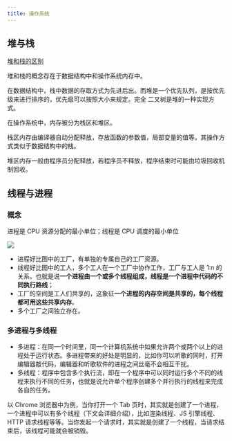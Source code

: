 ```yaml
---
title: 操作系统
---
```


## **堆与栈**

[堆和栈的区别](https://www.cnblogs.com/jiahuafu/p/8575044.html)

堆和栈的概念存在于数据结构中和操作系统内存中。

在数据结构中，栈中数据的存取方式为先进后出。而堆是一个优先队列，是按优先级来进行排序的，优先级可以按照大小来规定。完全
二叉树是堆的一种实现方式。

在操作系统中，内存被分为栈区和堆区。

栈区内存由编译器自动分配释放，存放函数的参数值，局部变量的值等。其操作方式类似于数据结构中的栈。

堆区内存一般由程序员分配释放，若程序员不释放，程序结束时可能由垃圾回收机制回收。

## **线程与进程**

### 概念

进程是 CPU 资源分配的最小单位；线程是 CPU 调度的最小单位

![](https://camo.githubusercontent.com/0194774edbffee2453bf37a17e92b325db680867/68747470733a2f2f757365722d676f6c642d63646e2e786974752e696f2f323031392f312f392f313638333333633134633835643739343f773d34343326683d31363226663d706e6726733d3239343733)

- 进程好比图中的工厂，有单独的专属自己的工厂资源。
- 线程好比图中的工人，多个工人在一个工厂中协作工作，工厂与工人是 1:n 的关系。也就是说**一个进程由一个或多个线程组成，线程是一个进程中代码的不同执行路线**；
- 工厂的空间是工人们共享的，这象征**一个进程的内存空间是共享的，每个线程都可用这些共享内存**。
- 多个工厂之间独立存在。

### 多进程与多线程

- 多进程：在同一个时间里，同一个计算机系统中如果允许两个或两个以上的进程处于运行状态。多进程带来的好处是明显的，比如你可以听歌的同时，打开编辑器敲代码，编辑器和听歌软件的进程之间丝毫不会相互干扰。
- 多线程：程序中包含多个执行流，即在一个程序中可以同时运行多个不同的线程来执行不同的任务，也就是说允许单个程序创建多个并行执行的线程来完成各自的任务。

以 Chrome 浏览器中为例，当你打开一个 Tab 页时，其实就是创建了一个进程，一个进程中可以有多个线程（下文会详细介绍），比如渲染线程、JS 引擎线程、HTTP 请求线程等等。当你发起一个请求时，其实就是创建了一个线程，当请求结束后，该线程可能就会被销毁。
